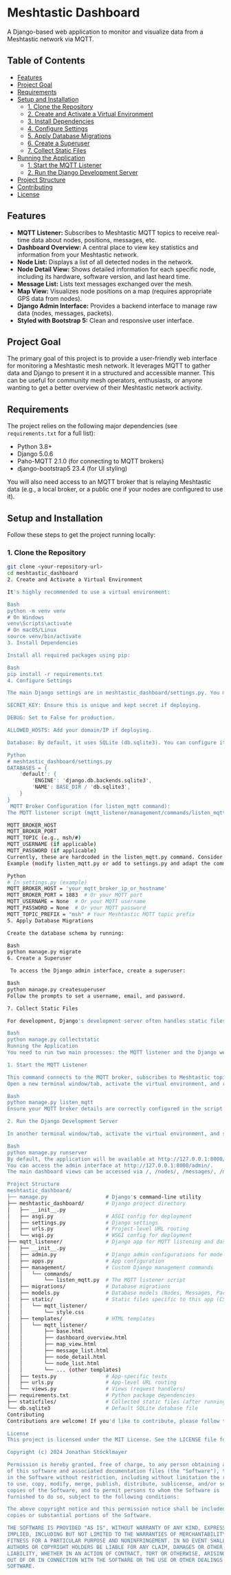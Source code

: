 # Meshtastic Dashboard

A Django-based web application to monitor and visualize data from a Meshtastic network via MQTT.

## Table of Contents

- [Features](#features)
- [Project Goal](#project-goal)
- [Requirements](#requirements)
- [Setup and Installation](#setup-and-installation)
  - [1. Clone the Repository](#1-clone-the-repository)
  - [2. Create and Activate a Virtual Environment](#2-create-and-activate-a-virtual-environment)
  - [3. Install Dependencies](#3-install-dependencies)
  - [4. Configure Settings](#4-configure-settings)
  - [5. Apply Database Migrations](#5-apply-database-migrations)
  - [6. Create a Superuser](#6-create-a-superuser)
  - [7. Collect Static Files](#7-collect-static-files)
- [Running the Application](#running-the-application)
  - [1. Start the MQTT Listener](#1-start-the-mqtt-listener)
  - [2. Run the Django Development Server](#2-run-the-django-development-server)
- [Project Structure](#project-structure)
- [Contributing](#contributing)
- [License](#license)

## Features

* **MQTT Listener:** Subscribes to Meshtastic MQTT topics to receive real-time data about nodes, positions, messages, etc.
* **Dashboard Overview:** A central place to view key statistics and information from your Meshtastic network.
* **Node List:** Displays a list of all detected nodes in the network.
* **Node Detail View:** Shows detailed information for each specific node, including its hardware, software version, and last heard time.
* **Message List:** Lists text messages exchanged over the mesh.
* **Map View:** Visualizes node positions on a map (requires appropriate GPS data from nodes).
* **Django Admin Interface:** Provides a backend interface to manage raw data (nodes, messages, packets).
* **Styled with Bootstrap 5:** Clean and responsive user interface.

## Project Goal

The primary goal of this project is to provide a user-friendly web interface for monitoring a Meshtastic mesh network. It leverages MQTT to gather data and Django to present it in a structured and accessible manner. This can be useful for community mesh operators, enthusiasts, or anyone wanting to get a better overview of their Meshtastic network activity.

## Requirements

The project relies on the following major dependencies (see `requirements.txt` for a full list):

* Python 3.8+
* Django 5.0.6
* Paho-MQTT 2.1.0 (for connecting to MQTT brokers)
* django-bootstrap5 23.4 (for UI styling)

You will also need access to an MQTT broker that is relaying Meshtastic data (e.g., a local broker, or a public one if your nodes are configured to use it).

## Setup and Installation

Follow these steps to get the project running locally:

### 1. Clone the Repository

```bash
git clone <your-repository-url>
cd meshtastic_dashboard
2. Create and Activate a Virtual Environment

It's highly recommended to use a virtual environment:

Bash
python -m venv venv
# On Windows
venv\Scripts\activate
# On macOS/Linux
source venv/bin/activate
3. Install Dependencies

Install all required packages using pip:

Bash
pip install -r requirements.txt
4. Configure Settings

The main Django settings are in meshtastic_dashboard/settings.py. You may need to adjust the following:

SECRET_KEY: Ensure this is unique and kept secret if deploying.

DEBUG: Set to False for production.

ALLOWED_HOSTS: Add your domain/IP if deploying.

Database: By default, it uses SQLite (db.sqlite3). You can configure it to use PostgreSQL, MySQL, or other databases supported by Django.

Python
# meshtastic_dashboard/settings.py
DATABASES = {
    'default': {
        'ENGINE': 'django.db.backends.sqlite3',
        'NAME': BASE_DIR / 'db.sqlite3',
    }
}
 MQTT Broker Configuration (for listen_mqtt command):
The MQTT listener script (mqtt_listener/management/commands/listen_mqtt.py) will need to know your MQTT broker's address, port, and potentially credentials. You might need to modify this script or, ideally, use environment variables or Django settings to configure:

MQTT_BROKER_HOST
MQTT_BROKER_PORT
MQTT_TOPIC (e.g., msh/#)
MQTT_USERNAME (if applicable)
MQTT_PASSWORD (if applicable)
Currently, these are hardcoded in the listen_mqtt.py command. Consider refactoring to pull from settings.py or environment variables for better security and flexibility.
Example (modify listen_mqtt.py or add to settings.py and adapt the command):

Python
# In settings.py (example)
MQTT_BROKER_HOST = 'your_mqtt_broker_ip_or_hostname'
MQTT_BROKER_PORT = 1883  # Or your MQTT port
MQTT_USERNAME = None  # Or your MQTT username
MQTT_PASSWORD = None  # Or your MQTT password
MQTT_TOPIC_PREFIX = "msh" # Your Meshtastic MQTT topic prefix
5. Apply Database Migrations

Create the database schema by running:

Bash
python manage.py migrate
6. Create a Superuser

 To access the Django admin interface, create a superuser:

Bash
python manage.py createsuperuser
Follow the prompts to set a username, email, and password.

7. Collect Static Files

For development, Django's development server often handles static files. For production, or if you encounter issues:

Bash
python manage.py collectstatic
Running the Application
You need to run two main processes: the MQTT listener and the Django web server.

1. Start the MQTT Listener

This command connects to the MQTT broker, subscribes to Meshtastic topics, and stores incoming data into the database.
Open a new terminal window/tab, activate the virtual environment, and run:

Bash
python manage.py listen_mqtt
Ensure your MQTT broker details are correctly configured in the script or Django settings as mentioned in the configuration step.

2. Run the Django Development Server

In another terminal window/tab, activate the virtual environment, and start the web server:

Bash
python manage.py runserver
By default, the application will be available at http://127.0.0.1:8000/.
You can access the admin interface at http://127.0.0.1:8000/admin/.
The main dashboard views can be accessed via /, /nodes/, /messages/, /map/ (or check mqtt_listener/urls.py for exact paths).

Project Structure
meshtastic_dashboard/
├── manage.py                   # Django's command-line utility
├── meshtastic_dashboard/       # Django project directory
│   ├── __init__.py
│   ├── asgi.py                 # ASGI config for deployment
│   ├── settings.py             # Django settings
│   ├── urls.py                 # Project-level URL routing
│   └── wsgi.py                 # WSGI config for deployment
├── mqtt_listener/              # Django app for MQTT listening and dashboard views
│   ├── __init__.py
│   ├── admin.py                # Django admin configurations for models
│   ├── apps.py                 # App configuration
│   ├── management/             # Custom Django management commands
│   │   └── commands/
│   │       └── listen_mqtt.py  # The MQTT listener script
│   ├── migrations/             # Database migrations
│   ├── models.py               # Database models (Nodes, Messages, Packets)
│   ├── static/                 # Static files specific to this app (CSS, JS)
│   │   └── mqtt_listener/
│   │       └── style.css
│   ├── templates/              # HTML templates
│   │   └── mqtt_listener/
│   │       ├── base.html
│   │       ├── dashboard_overview.html
│   │       ├── map_view.html
│   │       ├── message_list.html
│   │       ├── node_detail.html
│   │       └── node_list.html
│   │       └── ... (other templates)
│   ├── tests.py                # App-specific tests
│   ├── urls.py                 # App-level URL routing
│   └── views.py                # Views (request handlers)
├── requirements.txt            # Python package dependencies
├── staticfiles/                # Collected static files (after running collectstatic)
└── db.sqlite3                  # Default SQLite database file
Contributing
Contributions are welcome! If you'd like to contribute, please follow these general steps:

License
This project is licensed under the MIT License. See the LICENSE file for more details.

Copyright (c) 2024 Jonathan Stöcklmayer

Permission is hereby granted, free of charge, to any person obtaining a copy
of this software and associated documentation files (the "Software"), to deal
in the Software without restriction, including without limitation the rights
to use, copy, modify, merge, publish, distribute, sublicense, and/or sell
copies of the Software, and to permit persons to whom the Software is
furnished to do so, subject to the following conditions:

The above copyright notice and this permission notice shall be included in all
copies or substantial portions of the Software.

THE SOFTWARE IS PROVIDED "AS IS", WITHOUT WARRANTY OF ANY KIND, EXPRESS OR
IMPLIED, INCLUDING BUT NOT LIMITED TO THE WARRANTIES OF MERCHANTABILITY,
FITNESS FOR A PARTICULAR PURPOSE AND NONINFRINGEMENT. IN NO EVENT SHALL THE
AUTHORS OR COPYRIGHT HOLDERS BE LIABLE FOR ANY CLAIM, DAMAGES OR OTHER
LIABILITY, WHETHER IN AN ACTION OF CONTRACT, TORT OR OTHERWISE, ARISING FROM,
OUT OF OR IN CONNECTION WITH THE SOFTWARE OR THE USE OR OTHER DEALINGS IN THE
SOFTWARE.
